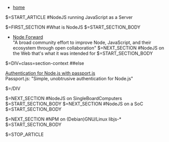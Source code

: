 <div id="sec-navigation"></div>
<div id="section-context"></div>

<div class="content">
<nav id="breadcrumb"><ul><li><a href="/">home</a></li></ul></nav>

$=START_ARTICLE
#NodeJS
running JavaScript as a Server

$=FIRST_SECTION
#What is NodeJS
$=START_SECTION_BODY
- [Node Forward](http://nodeforward.org/)     
"A broad community effort to improve Node, JavaScript, and their ecosystem through open collaboration"
$=NEXT_SECTION
#NodeJS on the Web
that's what it was intended for
$=START_SECTION_BODY

$=DIV+class=section-context
##else

[Authentication for Node.js with passport.js](/co/cryptojs/article/nodejs-passport)    
Passport.js: "Simple, unobtrusive authentication for Node.js"

$=/DIV

$=NEXT_SECTION
#NodeJS on SingleBoardComputers
$=START_SECTION_BODY
$=NEXT_SECTION
#NodeJS on a SoC
$=START_SECTION_BODY

$=NEXT_SECTION
#NPM on (Debian)GNU/Linux
libjs-*
$=START_SECTION_BODY

$=STOP_ARTICLE

</div> <!-- /content -->
